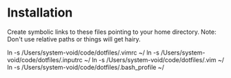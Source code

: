  
# Installation

Create symbolic links to these files pointing to your home directory. Note: Don't use relative paths or
things will get hairy.

ln -s /Users/system-void/code/dotfiles/.vimrc ~/
ln -s /Users/system-void/code/dotfiles/.inputrc ~/
ln -s /Users/system-void/code/dotfiles/.vim ~/
ln -s /Users/system-void/code/dotfiles/.bash_profile ~/

